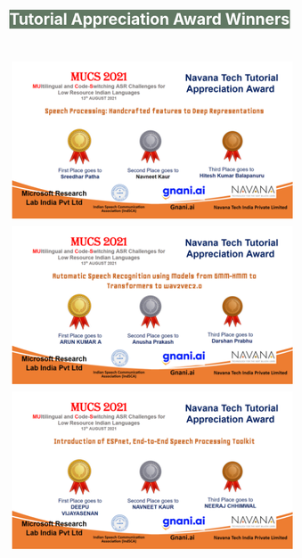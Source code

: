 <br>

<br>
<div class="widewrapper pagetitle">
  <div class="container" style="background-color:#617863">
    <h1 style="color:white;">Tutorial Appreciation Award Winners</h1>
  </div>
</div>
<br>
<br>

<img style="height: auto; width:auto;padding:5px;"  src="./assets/img/winners/tutorial/1.PNG">
<img style="height: auto; width:auto;padding:5px;"  src="./assets/img/winners/tutorial/2.PNG">
<img style="height: auto; width:auto;padding:5px;"  src="./assets/img/winners/tutorial/3.PNG">
